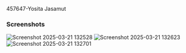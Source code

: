 457647-Yosita Jasamut<br>
<h3>Screenshots</h3>

![Screenshot 2025-03-21 132528](https://github.com/user-attachments/assets/2543827a-b41b-449f-a570-78f2d12c4993)
![Screenshot 2025-03-21 132623](https://github.com/user-attachments/assets/9d7da401-3c7c-4da0-b885-ff38de97a9fa)
![Screenshot 2025-03-21 132701](https://github.com/user-attachments/assets/8065c765-fe98-4e88-ba33-4d782d6560c0)
